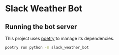 # Slack Weather Bot

## Running the bot server

This project uses [poetry](https://github.com/python-poetry/poetry) to manage its dependencies.

```sh
poetry run python -m slack_weather_bot
```

